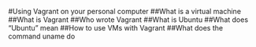 #Using Vagrant on your personal computer
##What is a virtual machine
##What is Vagrant
##Who wrote Vagrant
##What is Ubuntu
##What does “Ubuntu” mean
##How to use VMs with Vagrant
##What does the command uname do
